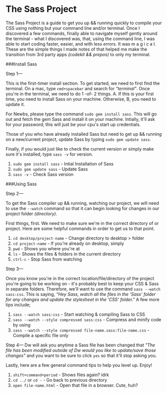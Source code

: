 # The Sass Project
The Sass Project is a guide to get you up && running quickly to compile your CSS using nothing but your command line and/or terminal. Once I discovered a few commands, finally able to navigate myself gently around the terminal - what I discovered was, that, using the command line, I was able to start coding faster, easier, and with less errors. It was m a g i c a l. These are the simple things I made notes of that helped me make the transition from 3rd party apps _(codekit && prepos)_ to only my terminal.

###Install Sass

Step 1—

This is the first-timer install section. To get started, we need to first find the terminal. On a mac, type ```cmd+spacebar``` and search for _"terminal"_. Once you're in the terminal, we need to do 1 -of- 2 things. A. If this is your first time, you need to install Sass on your machine. Otherwise, B, you need to update it.

For Newbs, please type the command ```sudo gem install sass```. This will go out and fetch the gem Sass and install it on your machine. Intially, it'll ask for your password; this will just be your cpu's start up credentials.

Those of you who have already installed Sass but need to get up && running on a new/current project, update Sass by typing ```sudo gem update sass```.

Finally, if you would just like to check the current version or simply make sure it's installed, type ```sass -v``` for version.

1. ```sudo gem install sass``` - Intial Installation of Sass 
2. ```sudo gem update sass``` - Update Sass 
3. ```sass -v``` - Check Sass version


###Using Sass

Step 2—

To get the Sass compiler up && running, watching our project, we will need to use the ```--watch``` command so that it can begin looking for changes in our project folder _(directory)_.

First things, first. We need to make sure we're in the correct directory of or project. Here are some helpful commands in order to get us to that point.

1. ```cd desktop/project-name``` - Change directory to desktop > folder
2. ```cd project-name``` - If you're already on desktop, simply
3. ```pwd``` - Shows you where you're at
4. ```ls``` - Shows the files & folders in the current directory
5. ```ctrl-c``` - Stop Sass from watching


Step 3—

Once you know you're in the correct location/file/directory of the project you're going to be working on - it's probably best to keep your CSS & Sass in separate folders. Therefore, we'll want to use the command ```sass --watch sass:css```. This is saying, _"Hey Sass, watch all the files in the 'Sass' folder for any changes and update the stylesheet in the 'CSS' folder."_ A few more tips include;

1. ```sass --watch sass:css``` - Start watching & compiling Sass to CSS 
2. ```sass --watch --style compressed sass:css``` - Compress and minify code by using 
3. ```sass --watch --style compressed file-name.sass:file-name.css``` - Compile a specific file only

Step 4—
Dw will ask you anytime a Sass file has been changed that _"The file has been modified outside of Dw would you like to update/save those changes"_ and you want to be sure to click ```yes``` so that it'll stop asking you.

Lastly, here are a few general command tips to help you level up. Enjoy!

1. ```shift+command+period``` - Shows files again? idrk
2. ```cd ../``` or ```cd -``` - Go back to previous directory
3. ```open file-name.html``` - Open that file in a browser. Cute, huh?
